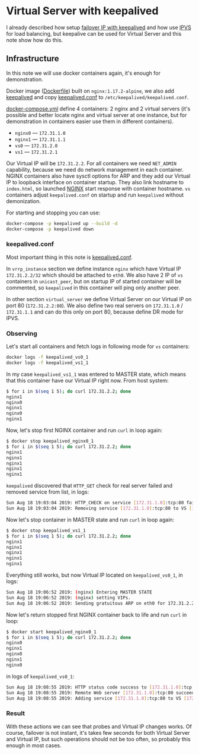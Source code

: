 # Virtual Server with keepalived

I already described how setup [failover IP with keepalived](../2019-08-06-hetzner-cloud-internal-failover-ip) and how use [IPVS](../2019-08-18-loadbalancer-iptables-ipvs) for load balancing, but keepalive can be used for Virtual Server and this note show how do this.

## Infrastructure

In this note we will use docker containers again, it's enough for demonstration.

Docker image ([Dockerfile](./Dockerfile)) built on `nginx:1.17.2-alpine`, we also add [keepalived](https://www.keepalived.org/) and copy [keepalived.conf](./keepalived.conf) to `/etc/keepalived/keepalived.conf`.

[docker-compose.yml](./docker-compose.yml) define 4 containers: 2 nginx and 2 virtual servers (it's possible and better locate nginx and virtual server at one instance, but for demonstration in containers easier use them in different containers).

  - `nginx0` — `172.31.1.0`
  - `nginx1` — `172.31.1.1`
  - `vs0` — `172.31.2.0`
  - `vs1` — `172.31.2.1`

Our Virtual IP will be `172.31.2.2`. For all containers we need `NET_ADMIN` capability, because we need do network management in each container. NGINX containers also have sysctl options for ARP and they add our Virtual IP to loopback interface on container startup. They also link hostname to `index.html`, so launched [NGINX](https://www.nginx.com/) start response with container hostname. `vs` containers adjust `keepalived.conf` on startup and run `keepalived` without demonization.

For starting and stopping you can use:

```bash
docker-compose -p keepalived up --build -d
docker-compose -p keepalived down
```

### keepalived.conf

Most important thing in this note is [keepalived.conf](./keepalived.conf).

In `vrrp_instance` section we define instance `nginx` which have Virtual IP `172.31.2.2/32` which should be attached to `eth0`. We also have 2 IP of `vs` containers in `unicast_peer`, but on startup IP of started container will be commented, so `keepalived` in this container will ping only another peer.

In other section `virtual_server` we define Virtual Server on our Virtual IP on port 80 (`172.31.2.2:80`). We also define two real servers on `172.31.1.0` / `172.31.1.1` and can do this only on port 80, because define DR mode for IPVS.

### Observing

Let's start all containers and fetch logs in following mode for `vs` containers:

```bash
docker logs -f keepalived_vs0_1
docker logs -f keepalived_vs1_1
```

In my case `keepalived_vs1_1` was entered to MASTER state, which means that this container have our Virtual IP right now. From host system:

```bash
$ for i in $(seq 1 5); do curl 172.31.2.2; done
nginx1
nginx0
nginx1
nginx0
nginx1
```

Now, let's stop first NGINX container and run `curl` in loop again:

```bash
$ docker stop keepalived_nginx0_1
$ for i in $(seq 1 5); do curl 172.31.2.2; done
nginx1
nginx1
nginx1
nginx1
nginx1
```

`keepalived` discovered that `HTTP_GET` check for real server failed and removed service from list, in logs:

```bash
Sun Aug 18 19:03:04 2019: HTTP_CHECK on service [172.31.1.0]:tcp:80 failed after 1 retry.
Sun Aug 18 19:03:04 2019: Removing service [172.31.1.0]:tcp:80 to VS [172.31.2.2]:tcp:80
```

Now let's stop container in MASTER state and run `curl` in loop again:

```bash
$ docker stop keepalived_vs1_1
$ for i in $(seq 1 5); do curl 172.31.2.2; done
nginx1
nginx1
nginx1
nginx1
nginx1
```

Everything still works, but now Virtual IP located on `keepalived_vs0_1`, in logs:

```bash
Sun Aug 18 19:06:52 2019: (nginx) Entering MASTER STATE
Sun Aug 18 19:06:52 2019: (nginx) setting VIPs.
Sun Aug 18 19:06:52 2019: Sending gratuitous ARP on eth0 for 172.31.2.2
```

Now let's return stopped first NGINX container back to life and run `curl` in loop:

```bash
$ docker start keepalived_nginx0_1
$ for i in $(seq 1 5); do curl 172.31.2.2; done
nginx0
nginx1
nginx0
nginx1
nginx0
```

in logs of `keepalived_vs0_1`:

```bash
Sun Aug 18 19:08:55 2019: HTTP status code success to [172.31.1.0]:tcp:80 url(1).
Sun Aug 18 19:08:55 2019: Remote Web server [172.31.1.0]:tcp:80 succeed on service.
Sun Aug 18 19:08:55 2019: Adding service [172.31.1.0]:tcp:80 to VS [172.31.2.2]:tcp:80
```

### Result

With these actions we can see that probes and Virtual IP changes works. Of course, failover is not instant, it's takes few seconds for both Virtual Server and Virtual IP, but such operations should not be too often, so probably this enough in most cases.
